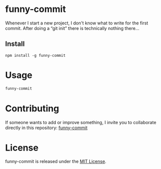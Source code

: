 # funny-commit

Whenever I start a new project, I don't know what to write for the first commit. After doing a “git init” there is technically nothing there...

## Install

```npm
npm install -g funny-commit
```

# Usage

```bash
funny-commit
```

# Contributing
If someone wants to add or improve something, I invite you to collaborate directly in this repository: [funny-commit](https://github.com/gndx/funny-initial-git-commit/)

# License
funny-commit is released under the [MIT License](https://opensource.org/licenses/MIT).